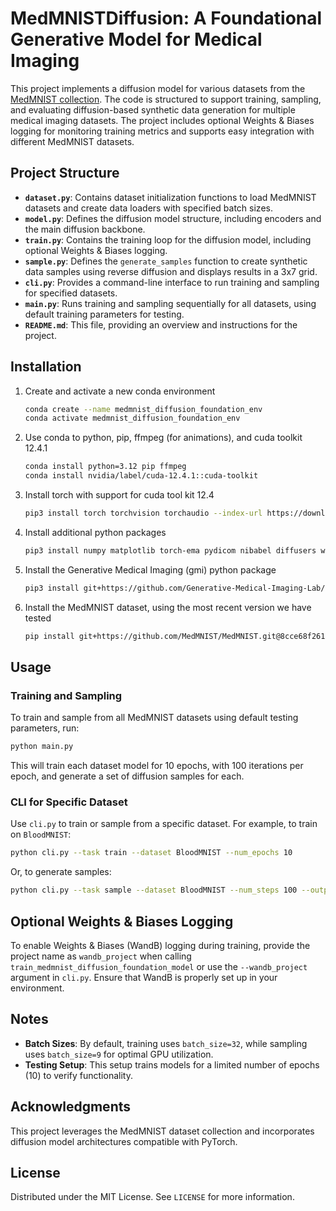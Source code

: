 # MedMNISTDiffusion: A Foundational Generative Model for Medical Imaging

This project implements a diffusion model for various datasets from the [MedMNIST collection](https://medmnist.com/). The code is structured to support training, sampling, and evaluating diffusion-based synthetic data generation for multiple medical imaging datasets. The project includes optional Weights & Biases logging for monitoring training metrics and supports easy integration with different MedMNIST datasets.

## Project Structure

- **`dataset.py`**: Contains dataset initialization functions to load MedMNIST datasets and create data loaders with specified batch sizes.
- **`model.py`**: Defines the diffusion model structure, including encoders and the main diffusion backbone.
- **`train.py`**: Contains the training loop for the diffusion model, including optional Weights & Biases logging.
- **`sample.py`**: Defines the `generate_samples` function to create synthetic data samples using reverse diffusion and displays results in a 3x7 grid.
- **`cli.py`**: Provides a command-line interface to run training and sampling for specified datasets.
- **`main.py`**: Runs training and sampling sequentially for all datasets, using default training parameters for testing.
- **`README.md`**: This file, providing an overview and instructions for the project.

## Installation

1. Create and activate a new conda environment
   ```bash
   conda create --name medmnist_diffusion_foundation_env
   conda activate medmnist_diffusion_foundation_env
   ```
2. Use conda to python, pip, ffmpeg (for animations), and cuda toolkit 12.4.1
   ```bash
   conda install python=3.12 pip ffmpeg
   conda install nvidia/label/cuda-12.4.1::cuda-toolkit
   ```
3. Install torch with support for cuda tool kit 12.4
   ```bash
   pip3 install torch torchvision torchaudio --index-url https://download.pytorch.org/whl/cu124
   ```
   
4. Install additional python packages
   ```bash
   pip3 install numpy matplotlib torch-ema pydicom nibabel diffusers wandb
   ```

5. Install the Generative Medical Imaging (gmi) python package
   ```bash
   pip3 install git+https://github.com/Generative-Medical-Imaging-Lab/gmi.git
   ```

6. Install the MedMNIST dataset, using the most recent version we have tested
   ```bash
   pip install git+https://github.com/MedMNIST/MedMNIST.git@8cce68f261f993bd0450edc0200498a0691362c2
   ```

## Usage

### Training and Sampling

To train and sample from all MedMNIST datasets using default testing parameters, run:

```bash
python main.py
```

This will train each dataset model for 10 epochs, with 100 iterations per epoch, and generate a set of diffusion samples for each.

### CLI for Specific Dataset

Use `cli.py` to train or sample from a specific dataset. For example, to train on `BloodMNIST`:

```bash
python cli.py --task train --dataset BloodMNIST --num_epochs 10
```

Or, to generate samples:

```bash
python cli.py --task sample --dataset BloodMNIST --num_steps 100 --output figures/bloodmnist_sample.png
```

## Optional Weights & Biases Logging

To enable Weights & Biases (WandB) logging during training, provide the project name as `wandb_project` when calling `train_medmnist_diffusion_foundation_model` or use the `--wandb_project` argument in `cli.py`. Ensure that WandB is properly set up in your environment.

## Notes

- **Batch Sizes**: By default, training uses `batch_size=32`, while sampling uses `batch_size=9` for optimal GPU utilization.
- **Testing Setup**: This setup trains models for a limited number of epochs (10) to verify functionality.

## Acknowledgments

This project leverages the MedMNIST dataset collection and incorporates diffusion model architectures compatible with PyTorch.

## License

Distributed under the MIT License. See `LICENSE` for more information.